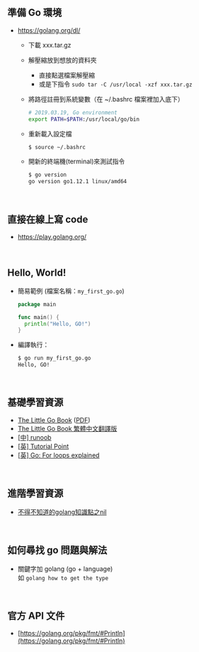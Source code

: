 ## 準備 Go 環境
- https://golang.org/dl/
  - 下載 xxx.tar.gz
  - 解壓縮放到想放的資料夾
    - 直接點選檔案解壓縮
    - 或是下指令 ```sudo tar -C /usr/local -xzf xxx.tar.gz```
    
  - 將路徑註冊到系統變數（在 ~/.bashrc 檔案裡加入底下）
    ```bash
    # 2019.03.19, Go environment
    export PATH=$PATH:/usr/local/go/bin
    ```
    
  - 重新載入設定檔
    ```bash
    $ source ~/.bashrc
    ```
  - 開新的終端機(terminal)來測試指令
    ```bash
    $ go version
    go version go1.12.1 linux/amd64
    ```
<br>

## 直接在線上寫 code
- https://play.golang.org/

<br>

## Hello, World!
- 簡易範例 (檔案名稱：```my_first_go.go```)
  ```go
  package main

  func main() {
    println("Hello, GO!")
  }
  ```
- 編譯執行：
  ```bash
  $ go run my_first_go.go 
  Hello, GO!
  ```

<br>

## 基礎學習資源
- [The Little Go Book](https://www.openmymind.net/The-Little-Go-Book/) ([PDF](https://www.openmymind.net/assets/go/go.pdf))
- [The Little Go Book 繁體中文翻譯版](https://kevingo.github.io/the-little-go-book/)
- [[中] runoob](http://www.runoob.com/go/go-tutorial.html)
- [[英] Tutorial Point](https://www.tutorialspoint.com/go/index.htm)
- [[英] Go: For loops explained](https://programming.guide/go/for-loop.html)

<br>

## 進階學習資源
- [不得不知道的golang知識點之nil](https://codertw.com/%E7%A8%8B%E5%BC%8F%E8%AA%9E%E8%A8%80/5262/)

<br>

## 如何尋找 go 問題與解法
- 關鍵字加 golang (go + language)<br>如 ```golang how to get the type```

<br>

## 官方 API 文件
- [https://golang.org/pkg/fmt/#Println](https://golang.org/pkg/fmt/#Println)
